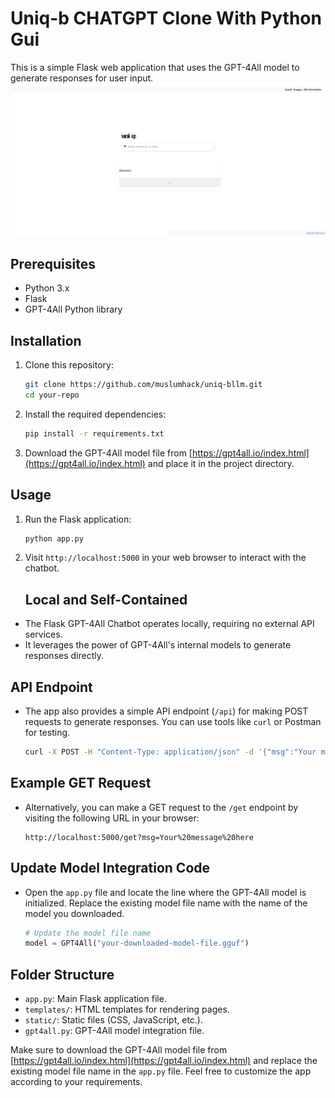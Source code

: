 # Uniq-b CHATGPT Clone With Python Gui

This is a simple Flask web application that uses the GPT-4All model to generate responses for user input.
![GitHub ss](images/Screenshot_2024-01-13_11_01_40.png)


## Prerequisites

- Python 3.x
- Flask
- GPT-4All Python library

## Installation

1. Clone this repository:

    ```bash
    git clone https://github.com/muslumhack/uniq-bllm.git
    cd your-repo
    ```

2. Install the required dependencies:

    ```bash
    pip install -r requirements.txt
    ```

3. Download the GPT-4All model file from [https://gpt4all.io/index.html](https://gpt4all.io/index.html) and place it in the project directory.

## Usage

1. Run the Flask application:

    ```bash
    python app.py
    ```

2. Visit `http://localhost:5000` in your web browser to interact with the chatbot.

   ## Local and Self-Contained

- The Flask GPT-4All Chatbot operates locally, requiring no external API services.
- It leverages the power of GPT-4All's internal models to generate responses directly.

## API Endpoint

- The app also provides a simple API endpoint (`/api`) for making POST requests to generate responses. You can use tools like `curl` or Postman for testing.

    ```bash
    curl -X POST -H "Content-Type: application/json" -d '{"msg":"Your message here"}' http://localhost:5000/api
    ```

## Example GET Request

- Alternatively, you can make a GET request to the `/get` endpoint by visiting the following URL in your browser:

    ```
    http://localhost:5000/get?msg=Your%20message%20here
    ```

## Update Model Integration Code

- Open the `app.py` file and locate the line where the GPT-4All model is initialized. Replace the existing model file name with the name of the model you downloaded.

    ```python
    # Update the model file name
    model = GPT4All("your-downloaded-model-file.gguf")
    ```

## Folder Structure

- `app.py`: Main Flask application file.
- `templates/`: HTML templates for rendering pages.
- `static/`: Static files (CSS, JavaScript, etc.).
- `gpt4all.py`: GPT-4All model integration file.

Make sure to download the GPT-4All model file from [https://gpt4all.io/index.html](https://gpt4all.io/index.html) and replace the existing model file name in the `app.py` file.
Feel free to customize the app according to your requirements.
